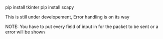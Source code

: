 pip install tkinter
pip install scapy

This is still under developement, Error handling is on its way

NOTE: You have to put every field of input in for the packet to be sent or a error will be shown

